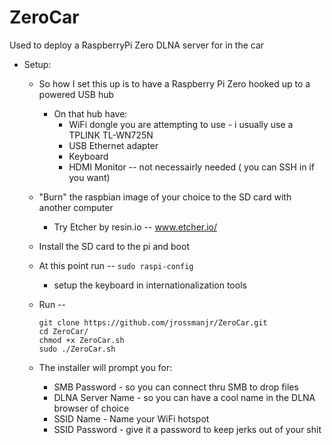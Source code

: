 # ZeroCar
Used to deploy a RaspberryPi Zero DLNA server for in the car
    
- Setup:
    - So how I set this up is to have a Raspberry Pi Zero hooked up to a powered USB hub 
        - On that hub have: 
            - WiFi dongle you are attempting to use - i usually use a TPLINK TL-WN725N
            - USB Ethernet adapter
            - Keyboard
            - HDMI Monitor -- not necessairly needed ( you can SSH in if you want)
            
    - "Burn" the raspbian image of your choice to the SD card with another computer
        - Try Etcher by resin.io -- www.etcher.io/
    
    - Install the SD card to the pi and boot
    
    - At this point run -- `sudo raspi-config`
        - setup the keyboard in internationalization tools 
    
    - Run -- 
        ```
        git clone https://github.com/jrossmanjr/ZeroCar.git
        cd ZeroCar/
        chmod +x ZeroCar.sh
        sudo ./ZeroCar.sh
        ```
        
    - The installer will prompt you for:
        - SMB Password - so you can connect thru SMB to drop files
        - DLNA Server Name - so you can have a cool name in the DLNA browser of choice
        - SSID Name - Name your WiFi hotspot
        - SSID Password - give it a password to keep jerks out of your shit
